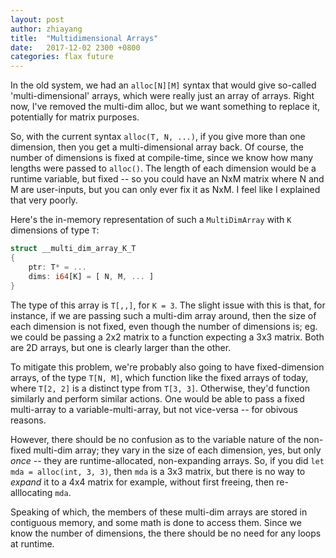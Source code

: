 ```yaml
---
layout: post
author: zhiayang
title:  "Multidimensional Arrays"
date:   2017-12-02 2300 +0800
categories: flax future
---
```


In the old system, we had an `alloc[N][M]` syntax that would give so-called 'multi-dimensional' arrays, which were really just an array of arrays.
Right now, I've removed the multi-dim alloc, but we want something to replace it, potentially for matrix purposes.

So, with the current syntax `alloc(T, N, ...)`, if you give more than one dimension, then you get a multi-dimensional array back. Of course, the number
of dimensions is fixed at compile-time, since we know how many lengths were passed to `alloc()`. The length of each dimension would be a runtime
variable, but fixed -- so you could have an NxM matrix where N and M are user-inputs, but you can only ever fix it as NxM. I feel like I explained that
very poorly.

Here's the in-memory representation of such a `MultiDimArray` with `K` dimensions of type `T`:

```rust
struct __multi_dim_array_K_T
{
	ptr: T* = ...
	dims: i64[K] = [ N, M, ... ]
}
```

The type of this array is `T[,,]`, for `K = 3`. The slight issue with this is that, for instance, if we are passing such a multi-dim array around, then
the size of each dimension is not fixed, even though the number of dimensions is; eg. we could be passing a 2x2 matrix to a function expecting a 3x3 matrix.
Both are 2D arrays, but one is clearly larger than the other.

To mitigate this problem, we're probably also going to have fixed-dimension arrays, of the type `T[N, M]`, which function like the fixed arrays of today,
where `T[2, 2]` is a distinct type from `T[3, 3]`. Otherwise, they'd function similarly and perform similar actions. One would be able to pass a fixed
multi-array to a variable-multi-array, but not vice-versa -- for obivous reasons.

However, there should be no confusion as to the variable nature of the non-fixed multi-dim array; they vary in the size of each dimension, yes, but only
*once* -- they are runtime-allocated, non-expanding arrays. So, if you did `let mda = alloc(int, 3, 3)`, then `mda` is a 3x3 matrix, but there is no way
to *expand* it to a 4x4 matrix for example, without first freeing, then re-alllocating `mda`.

Speaking of which, the members of these multi-dim arrays are stored in contiguous memory, and some math is done to access them. Since we know the number
of dimensions, the there should be no need for any loops at runtime.


